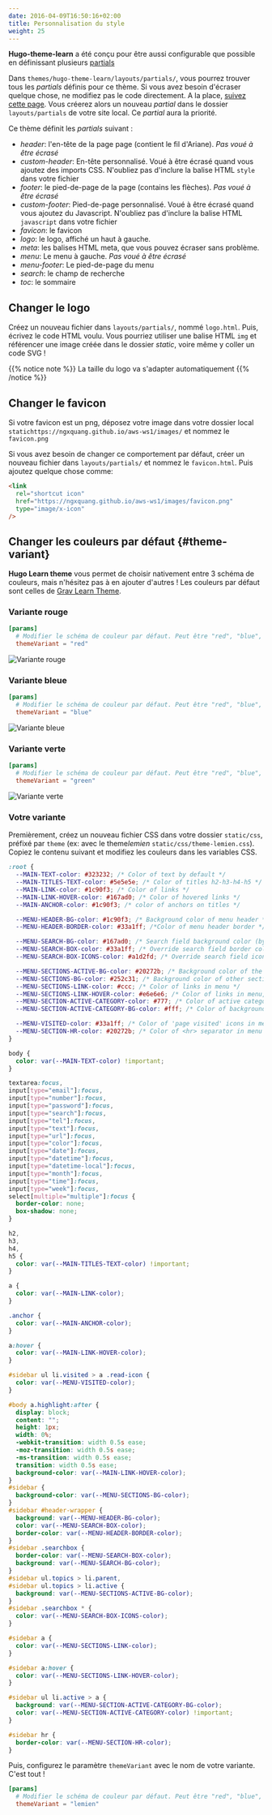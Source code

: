 ```yaml
---
date: 2016-04-09T16:50:16+02:00
title: Personnalisation du style
weight: 25
---
```


**Hugo-theme-learn** a été conçu pour être aussi configurable que possible en définissant plusieurs [partials](https://gohugo.io/templates/partials/)

Dans `themes/hugo-theme-learn/layouts/partials/`, vous pourrez trouver tous les _partials_ définis pour ce thème. Si vous avez besoin d'écraser quelque chose, ne modifiez pas le code directement. A la place, [suivez cette page](https://gohugo.io/themes/customizing/). Vous créerez alors un nouveau _partial_ dans le dossier `layouts/partials` de votre site local. Ce _partial_ aura la priorité.

Ce thème définit les _partials_ suivant :

- _header_: l'en-tête de la page page (contient le fil d'Ariane). _Pas voué à être écrasé_
- _custom-header_: En-tête personnalisé. Voué à être écrasé quand vous ajoutez des imports CSS. N'oubliez pas d'inclure la balise HTML `style` dans votre fichier
- _footer_: le pied-de-page de la page (contains les flèches). _Pas voué à être écrasé_
- _custom-footer_: Pied-de-page personnalisé. Voué à être écrasé quand vous ajoutez du Javascript. N'oubliez pas d'inclure la balise HTML `javascript` dans votre fichier
- _favicon_: le favicon
- _logo_: le logo, affiché un haut à gauche.
- _meta_: les balises HTML meta, que vous pouvez écraser sans problème.
- _menu_: Le menu à gauche. _Pas voué à être écrasé_
- _menu-footer_: Le pied-de-page du menu
- _search_: le champ de recherche
- _toc_: le sommaire

## Changer le logo

Créez un nouveau fichier dans `layouts/partials/`, nommé `logo.html`. Puis, écrivez le code HTML voulu.
Vous pourriez utiliser une balise HTML `img` et référencer une image créée dans le dossier _static_, voire même y coller un code SVG !

{{% notice note %}}
La taille du logo va s'adapter automatiquement
{{% /notice %}}

## Changer le favicon

Si votre favicon est un png, déposez votre image dans votre dossier local `statichttps://ngxquang.github.io/aws-ws1/images/` et nommez le `favicon.png`

Si vous avez besoin de changer ce comportement par défaut, créer un nouveau fichier dans `layouts/partials/` et nommez le `favicon.html`. Puis ajoutez quelque chose comme:

```html
<link
  rel="shortcut icon"
  href="https://ngxquang.github.io/aws-ws1/images/favicon.png"
  type="image/x-icon"
/>
```

## Changer les couleurs par défaut {#theme-variant}

**Hugo Learn theme** vous permet de choisir nativement entre 3 schéma de couleurs, mais n'hésitez pas à en ajouter d'autres ! Les couleurs par défaut sont celles de [Grav Learn Theme](https://learn.getgrav.org/).

### Variante rouge

```toml
[params]
  # Modifier le schéma de couleur par défaut. Peut être "red", "blue", "green".
  themeVariant = "red"
```

![Variante rouge](/en/basics/style-customizationhttps://ngxquang.github.io/aws-ws1/images/red-variant.png?width=60pc)

### Variante bleue

```toml
[params]
  # Modifier le schéma de couleur par défaut. Peut être "red", "blue", "green".
  themeVariant = "blue"
```

![Variante bleue](/en/basics/style-customizationhttps://ngxquang.github.io/aws-ws1/images/blue-variant.png?width=60pc)

### Variante verte

```toml
[params]
  # Modifier le schéma de couleur par défaut. Peut être "red", "blue", "green".
  themeVariant = "green"
```

![Variante verte](/en/basics/style-customizationhttps://ngxquang.github.io/aws-ws1/images/green-variant.png?width=60pc)

### Votre variante

Premièrement, créez un nouveau fichier CSS dans votre dossier `static/css`, préfixé par `theme` (ex: avec le theme*lemien* `static/css/theme-lemien.css`). Copiez le contenu suivant et modifiez les couleurs dans les variables CSS.

```css
:root {
  --MAIN-TEXT-color: #323232; /* Color of text by default */
  --MAIN-TITLES-TEXT-color: #5e5e5e; /* Color of titles h2-h3-h4-h5 */
  --MAIN-LINK-color: #1c90f3; /* Color of links */
  --MAIN-LINK-HOVER-color: #167ad0; /* Color of hovered links */
  --MAIN-ANCHOR-color: #1c90f3; /* color of anchors on titles */

  --MENU-HEADER-BG-color: #1c90f3; /* Background color of menu header */
  --MENU-HEADER-BORDER-color: #33a1ff; /*Color of menu header border */

  --MENU-SEARCH-BG-color: #167ad0; /* Search field background color (by default borders + icons) */
  --MENU-SEARCH-BOX-color: #33a1ff; /* Override search field border color */
  --MENU-SEARCH-BOX-ICONS-color: #a1d2fd; /* Override search field icons color */

  --MENU-SECTIONS-ACTIVE-BG-color: #20272b; /* Background color of the active section and its childs */
  --MENU-SECTIONS-BG-color: #252c31; /* Background color of other sections */
  --MENU-SECTIONS-LINK-color: #ccc; /* Color of links in menu */
  --MENU-SECTIONS-LINK-HOVER-color: #e6e6e6; /* Color of links in menu, when hovered */
  --MENU-SECTION-ACTIVE-CATEGORY-color: #777; /* Color of active category text */
  --MENU-SECTION-ACTIVE-CATEGORY-BG-color: #fff; /* Color of background for the active category (only) */

  --MENU-VISITED-color: #33a1ff; /* Color of 'page visited' icons in menu */
  --MENU-SECTION-HR-color: #20272b; /* Color of <hr> separator in menu */
}

body {
  color: var(--MAIN-TEXT-color) !important;
}

textarea:focus,
input[type="email"]:focus,
input[type="number"]:focus,
input[type="password"]:focus,
input[type="search"]:focus,
input[type="tel"]:focus,
input[type="text"]:focus,
input[type="url"]:focus,
input[type="color"]:focus,
input[type="date"]:focus,
input[type="datetime"]:focus,
input[type="datetime-local"]:focus,
input[type="month"]:focus,
input[type="time"]:focus,
input[type="week"]:focus,
select[multiple="multiple"]:focus {
  border-color: none;
  box-shadow: none;
}

h2,
h3,
h4,
h5 {
  color: var(--MAIN-TITLES-TEXT-color) !important;
}

a {
  color: var(--MAIN-LINK-color);
}

.anchor {
  color: var(--MAIN-ANCHOR-color);
}

a:hover {
  color: var(--MAIN-LINK-HOVER-color);
}

#sidebar ul li.visited > a .read-icon {
  color: var(--MENU-VISITED-color);
}

#body a.highlight:after {
  display: block;
  content: "";
  height: 1px;
  width: 0%;
  -webkit-transition: width 0.5s ease;
  -moz-transition: width 0.5s ease;
  -ms-transition: width 0.5s ease;
  transition: width 0.5s ease;
  background-color: var(--MAIN-LINK-HOVER-color);
}
#sidebar {
  background-color: var(--MENU-SECTIONS-BG-color);
}
#sidebar #header-wrapper {
  background: var(--MENU-HEADER-BG-color);
  color: var(--MENU-SEARCH-BOX-color);
  border-color: var(--MENU-HEADER-BORDER-color);
}
#sidebar .searchbox {
  border-color: var(--MENU-SEARCH-BOX-color);
  background: var(--MENU-SEARCH-BG-color);
}
#sidebar ul.topics > li.parent,
#sidebar ul.topics > li.active {
  background: var(--MENU-SECTIONS-ACTIVE-BG-color);
}
#sidebar .searchbox * {
  color: var(--MENU-SEARCH-BOX-ICONS-color);
}

#sidebar a {
  color: var(--MENU-SECTIONS-LINK-color);
}

#sidebar a:hover {
  color: var(--MENU-SECTIONS-LINK-HOVER-color);
}

#sidebar ul li.active > a {
  background: var(--MENU-SECTION-ACTIVE-CATEGORY-BG-color);
  color: var(--MENU-SECTION-ACTIVE-CATEGORY-color) !important;
}

#sidebar hr {
  border-color: var(--MENU-SECTION-HR-color);
}
```

Puis, configurez le paramètre `themeVariant` avec le nom de votre variante. C'est tout !

```toml
[params]
  # Modifier le schéma de couleur par défaut. Peut être "red", "blue", "green".
  themeVariant = "lemien"
```
